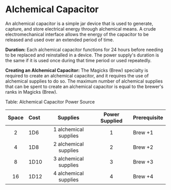 # Alchemical Capacitor

An alchemical capacitor is a simple jar device that is used to generate,
capture, and store electrical energy through alchemical means. A crude
electromechanical interface allows the energy of the capacitor to be
released and used over an extended period of time.

**Duration:** Each alchemical capacitor functions for 24 hours before needing to be
replaced and reinstalled in a device. The power supply's duration is the
same if it is used once during that time period or used repeatedly.

**Creating an Alchemical Capacitor:** The Magicks (Brew) specialty is
required to create an alchemical capacitor, and it requires the use of
alchemical supplies to do so. The maximum number of alchemical supplies
that can be spent to create an alchemical capacitor is equal to the
brewer's ranks in Magicks (Brew).

Table: Alchemical Capacitor Power Source

| Space | Cost  | Supplies              | Power Supplied | Prerequisite |
| :---: | :---- | :-------------------: | :------------: | :----------- |
| 2     | 1D6   | 1 alchemical supplies | 1              | Brew +1      |
| 4     | 1D8   | 2 alchemical supplies | 2              | Brew +2      |
| 8     | 1D10  | 3 alchemical supplies | 3              | Brew +3      |
| 16    | 1D12  | 4 alchemical supplies | 4              | Brew +4      |

